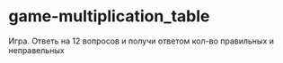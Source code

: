 # game-multiplication_table
 
Игра. Ответь на 12 вопросов и получи ответом кол-во правильных и неправельных 
